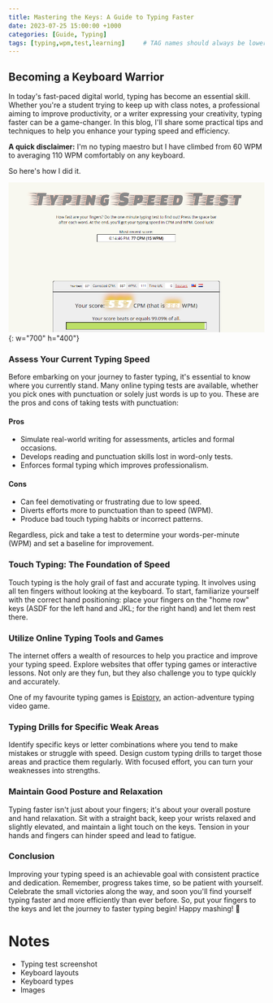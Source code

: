 ```yaml
---
title: Mastering the Keys: A Guide to Typing Faster
date: 2023-07-25 15:00:00 +1000
categories: [Guide, Typing]
tags: [typing,wpm,test,learning]     # TAG names should always be lowercase
---
```


## Becoming a Keyboard Warrior

In today's fast-paced digital world, typing has become an essential skill. Whether you're a student trying to keep up with class notes, a professional aiming to improve productivity, or a writer expressing your creativity, typing faster can be a game-changer. In this blog, I'll share some practical tips and techniques to help you enhance your typing speed and efficiency.

**A quick disclaimer:** I'm no typing maestro but I have climbed from 60 WPM to averaging 110 WPM comfortably on any keyboard.

So here's how I did it.

![Desktop View](/assets/img/mastering-the-keys/typing-test-sc.png){: w="700" h="400"}

### Assess Your Current Typing Speed

Before embarking on your journey to faster typing, it's essential to know where you currently stand. Many online typing tests are available, whether you pick ones with punctuation or solely just words is up to you. These are the pros and cons of taking tests with punctuation:

#### Pros

- Simulate real-world writing for assessments, articles and formal occasions.
- Develops reading and punctuation skills lost in word-only tests.
- Enforces formal typing which improves professionalism.

#### Cons

- Can feel demotivating or frustrating due to low speed.
- Diverts efforts more to punctuation than to speed (WPM).
- Produce bad touch typing habits or incorrect patterns.

Regardless, pick and take a test to determine your words-per-minute (WPM) and set a baseline for improvement.

### Touch Typing: The Foundation of Speed

Touch typing is the holy grail of fast and accurate typing. It involves using all ten fingers without looking at the keyboard. To start, familiarize yourself with the correct hand positioning: place your fingers on the "home row" keys (ASDF for the left hand and JKL; for the right hand) and let them rest there.

### Utilize Online Typing Tools and Games

The internet offers a wealth of resources to help you practice and improve your typing speed. Explore websites that offer typing games or interactive lessons. Not only are they fun, but they also challenge you to type quickly and accurately.

One of my favourite typing games is [Epistory](https://epistorygame.com/), an action-adventure typing video game.

### Typing Drills for Specific Weak Areas

Identify specific keys or letter combinations where you tend to make mistakes or struggle with speed. Design custom typing drills to target those areas and practice them regularly. With focused effort, you can turn your weaknesses into strengths.

### Maintain Good Posture and Relaxation

Typing faster isn't just about your fingers; it's about your overall posture and hand relaxation. Sit with a straight back, keep your wrists relaxed and slightly elevated, and maintain a light touch on the keys. Tension in your hands and fingers can hinder speed and lead to fatigue.

### Conclusion

Improving your typing speed is an achievable goal with consistent practice and dedication. Remember, progress takes time, so be patient with yourself. Celebrate the small victories along the way, and soon you'll find yourself typing faster and more efficiently than ever before. So, put your fingers to the keys and let the journey to faster typing begin! Happy mashing! 🚀

# Notes

- Typing test screenshot
- Keyboard layouts
- Keyboard types
- Images
